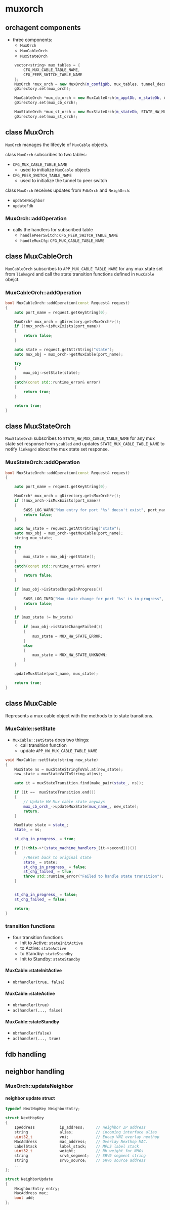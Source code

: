 # muxorch
## orchagent components
* three components:
    * `MuxOrch`
    * `MuxCableOrch`
    * `MuxStateOrch`

```cpp
    vector<string> mux_tables = {
        CFG_MUX_CABLE_TABLE_NAME,
        CFG_PEER_SWITCH_TABLE_NAME
    };
    MuxOrch *mux_orch = new MuxOrch(m_configDb, mux_tables, tunnel_decap_orch, gNeighOrch, gFdbOrch);
    gDirectory.set(mux_orch);

    MuxCableOrch *mux_cb_orch = new MuxCableOrch(m_applDb, m_stateDb, APP_MUX_CABLE_TABLE_NAME);
    gDirectory.set(mux_cb_orch);

    MuxStateOrch *mux_st_orch = new MuxStateOrch(m_stateDb, STATE_HW_MUX_CABLE_TABLE_NAME);
    gDirectory.set(mux_st_orch);
```

## class MuxOrch
`MuxOrch` manages the lifecyle of `MuxCable` objects.


class `MuxOrch` subscribes to two tables:
* `CFG_MUX_CABLE_TABLE_NAME`
    * used to initialize `MuxCable` objects
* `CFG_PEER_SWITCH_TABLE_NAME`
    * used to initialize the tunnel to peer switch

class `MuxOrch` receives updates from `FdbOrch` and `NeighOrch`:
* `updateNeighbor`
* `updateFdb`

### MuxOrch::addOperation
* calls the handlers for subscribed table
    * `handlePeerSwitch`: `CFG_PEER_SWITCH_TABLE_NAME`
    * `handleMuxCfg`: `CFG_MUX_CABLE_TABLE_NAME`


## class MuxCableOrch
`MuxCableOrch` subscribes to `APP_MUX_CABLE_TABLE_NAME` for any mux state set from `linkmgrd` and call the state transition functions defined in `MuxCable` obejct.

### MuxCableOrch::addOperation
```cpp
bool MuxCableOrch::addOperation(const Request& request)
{
    auto port_name = request.getKeyString(0);

    MuxOrch* mux_orch = gDirectory.get<MuxOrch*>();
    if (!mux_orch->isMuxExists(port_name))
    {
        return false;
    }

    auto state = request.getAttrString("state");
    auto mux_obj = mux_orch->getMuxCable(port_name);

    try
    {
        mux_obj->setState(state);
    }
    catch(const std::runtime_error& error)
    {
        return true;
    }

    return true;
}
```

## class MuxStateOrch
`MuxStateOrch` subscribes to `STATE_HW_MUX_CABLE_TABLE_NAME` for any mux state set response from `ycabled` and updates `STATE_MUX_CABLE_TABLE_NAME` to notify `linkmgrd` about the mux state set response.


### MuxStateOrch::addOperation
```cpp
bool MuxStateOrch::addOperation(const Request& request)
{

    auto port_name = request.getKeyString(0);

    MuxOrch* mux_orch = gDirectory.get<MuxOrch*>();
    if (!mux_orch->isMuxExists(port_name))
    {
        SWSS_LOG_WARN("Mux entry for port '%s' doesn't exist", port_name.c_str());
        return false;
    }

    auto hw_state = request.getAttrString("state");
    auto mux_obj = mux_orch->getMuxCable(port_name);
    string mux_state;

    try
    {
        mux_state = mux_obj->getState();
    }
    catch(const std::runtime_error& error)
    {
        return false;
    }

    if (mux_obj->isStateChangeInProgress())
    {
        SWSS_LOG_INFO("Mux state change for port '%s' is in-progress", port_name.c_str());
        return false;
    }

    if (mux_state != hw_state)
    {
        if (mux_obj->isStateChangeFailed())
        {
            mux_state = MUX_HW_STATE_ERROR;
        }
        else
        {
            mux_state = MUX_HW_STATE_UNKNOWN;
        }
    }

    updateMuxState(port_name, mux_state);

    return true;
}
```




## class MuxCable
Represents a mux cable object with the methods to to state transitions.

### MuxCable::setState
* `MuxCable::setState` does two things:
    * call transition function
    * update `APP_HW_MUX_CABLE_TABLE_NAME`

```cpp
void MuxCable::setState(string new_state)
{
    MuxState ns = muxStateStringToVal.at(new_state);
    new_state = muxStateValToString.at(ns);

    auto it = muxStateTransition.find(make_pair(state_, ns));

    if (it ==  muxStateTransition.end())
    {
        // Update HW Mux cable state anyways
        mux_cb_orch_->updateMuxState(mux_name_, new_state);
        return;
    }

    MuxState state = state_;
    state_ = ns;

    st_chg_in_progress_ = true;

    if (!(this->*(state_machine_handlers_[it->second]))())
    {
        //Reset back to original state
        state_ = state;
        st_chg_in_progress_ = false;
        st_chg_failed_ = true;
        throw std::runtime_error("Failed to handle state transition");
    }


    st_chg_in_progress_ = false;
    st_chg_failed_ = false;

    return;
}
```

### transition functions
* four transition functions
    * Init to Active: `stateInitActive`
    * to Active: `stateActive`
    * to Standby: `stateStandby`
    * Init to Standby: `stateStandby`

#### MuxCable::stateInitActive
* `nbrhandler(true, false)`
#### MuxCable::stateActive
* `nbrhandler(true)`
* `aclhandler(..., false)`
#### MuxCable::stateStandby
* `nbrhandler(false)`
* `aclhandler(..., true)`

## fdb handling

## neighbor handling

### MuxOrch::updateNeighbor
#### neighbor update struct
```cpp
typedef NextHopKey NeighborEntry;

struct NextHopKey
{
    IpAddress           ip_address;     // neighbor IP address
    string              alias;          // incoming interface alias
    uint32_t            vni;            // Encap VNI overlay nexthop
    MacAddress          mac_address;    // Overlay Nexthop MAC.
    LabelStack          label_stack;    // MPLS label stack
    uint32_t            weight;         // NH weight for NHGs
    string              srv6_segment;   // SRV6 segment string
    string              srv6_source;    // SRV6 source address
    ...
};

struct NeighborUpdate
{
    NeighborEntry entry;
    MacAddress mac;
    bool add;
};

```
